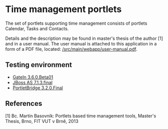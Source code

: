 Time management portlets
========================

The set of portlets supporting time management consists of portlets Calendar, Tasks and Contacts.

Details and the description may be found in master's thesis of the author [1] and in a user manual. The user manual is attached to this application in a form of a PDF file, located: [/src/main/webapp/user-manual.pdf](https://github.com/basovnik/time-management-portlets/blob/master/src/main/webapp/user-manual.pdf).

Testing environment
-------------------

* [GateIn 3.6.0.Beta01](https://github.com/gatein/gatein-portal/tree/3.6.0.Beta01)
* [JBoss AS 7.1.3.final](https://github.com/jbossas/jboss-as/tree/7.1.3.Final)
* [PortletBridge 3.2.0.Final](https://github.com/portletbridge/portletbridge/tree/3.2.0.Final)

References
----------

[1] Bc. Martin Basovník: Portlets based time management tools, Master's Thesis,
    Brno, FIT VUT v Brně, 2013
